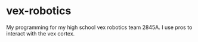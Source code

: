 # vex-robotics
My programming for my high school vex robotics team 2845A.  I use pros to interact with the vex cortex.
